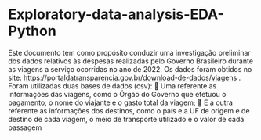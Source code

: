 # Exploratory-data-analysis-EDA-Python
Este documento tem como propósito conduzir uma investigação preliminar dos dados relativos às despesas realizadas pelo Governo Brasileiro durante as viagens a serviço ocorridas no ano de 2022.
Os dados foram obtidos no site: 
https://portaldatransparencia.gov.br/download-de-dados/viagens .
Foram utilizadas duas bases de dados (csv):
 Uma referente as informações das viagens, como o Órgão do Governo que efetuou o pagamento, o nome do viajante e o gasto total da viagem;
 E a outra referente as informações dos destinos, como o país e a UF de origem e de destino de cada viagem, o meio de transporte utilizado e o valor de cada passagem

